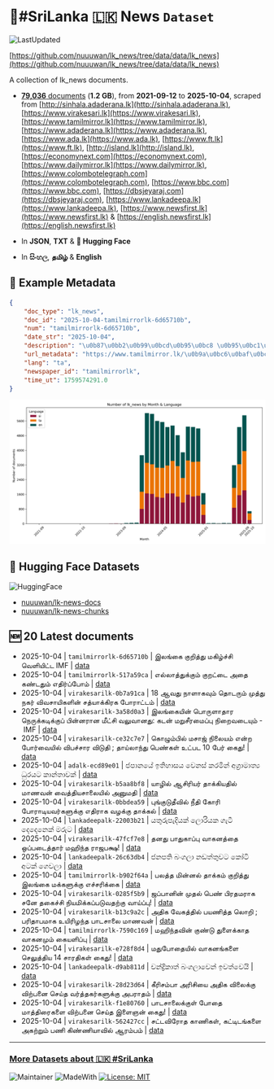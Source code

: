 # 📄#SriLanka 🇱🇰 News `Dataset`

![LastUpdated](https://img.shields.io/badge/last_updated-2025--10--04_16:38:48-green)

[https://github.com/nuuuwan/lk_news/tree/data/data/lk_news](https://github.com/nuuuwan/lk_news/tree/data/data/lk_news)

A collection of lk_news documents.

- [**79,036** documents](https://github.com/nuuuwan/lk_news/tree/data/data/lk_news) (**1.2 GB**), from **2021-09-12** to **2025-10-04**, scraped from [http://sinhala.adaderana.lk](http://sinhala.adaderana.lk), [https://www.virakesari.lk](https://www.virakesari.lk), [https://www.tamilmirror.lk](https://www.tamilmirror.lk), [https://www.adaderana.lk](https://www.adaderana.lk), [https://www.ada.lk](https://www.ada.lk), [https://www.ft.lk](https://www.ft.lk), [http://island.lk](http://island.lk), [https://economynext.com](https://economynext.com), [https://www.dailymirror.lk](https://www.dailymirror.lk), [https://www.colombotelegraph.com](https://www.colombotelegraph.com), [https://www.bbc.com](https://www.bbc.com), [https://dbsjeyaraj.com](https://dbsjeyaraj.com), [https://www.lankadeepa.lk](https://www.lankadeepa.lk), [https://www.newsfirst.lk](https://www.newsfirst.lk) & [https://english.newsfirst.lk](https://english.newsfirst.lk)

- In **JSON**, **TXT** & **🤗 Hugging Face**

- In **සිංහල**, **தமிழ்** & **English**

## 📝 Example Metadata

```json
{
    "doc_type": "lk_news",
    "doc_id": "2025-10-04-tamilmirrorlk-6d65710b",
    "num": "tamilmirrorlk-6d65710b",
    "date_str": "2025-10-04",
    "description": "\u0b87\u0bb2\u0b99\u0bcd\u0b95\u0bc8 \u0b95\u0bc1\u0bb1\u0bbf\u0ba4\u0bcd\u0ba4\u0bc1 \u0bae\u0b95\u0bbf\u0bb4\u0bcd\u0b9a\u0bcd\u0b9a\u0bbf \u0bb5\u0bc6\u0bb3\u0bbf\u0baf\u0bbf\u0b9f\u0bcd\u0b9f IMF",
    "url_metadata": "https://www.tamilmirror.lk/\u0b9a\u0bc6\u0baf\u0bcd\u0ba4\u0bbf\u0b95\u0bb3\u0bcd/\u0b87\u0bb2\u0b99\u0bcd\u0b95\u0bc8-\u0b95\u0bc1\u0bb1\u0bbf\u0ba4\u0bcd\u0ba4\u0bc1-\u0bae\u0b95\u0bbf\u0bb4\u0bcd\u0b9a\u0bcd\u0b9a\u0bbf-\u0bb5\u0bc6\u0bb3\u0bbf\u0baf\u0bbf\u0b9f\u0bcd\u0b9f-IMF/175-365707",
    "lang": "ta",
    "newspaper_id": "tamilmirrorlk",
    "time_ut": 1759574291.0
}
```

![Chart](https://raw.githubusercontent.com/nuuuwan/lk_news/refs/heads/data/data/lk_news/docs_by_month_and_lang.png)

## 🤗 Hugging Face Datasets

![HuggingFace](https://img.shields.io/badge/-HuggingFace-FDEE21?style=for-the-badge&logo=HuggingFace)

- [nuuuwan/lk-news-docs](https://huggingface.co/datasets/nuuuwan/lk-news-docs)
- [nuuuwan/lk-news-chunks](https://huggingface.co/datasets/nuuuwan/lk-news-chunks)

## 🆕 20 Latest documents

- 2025-10-04 | `tamilmirrorlk-6d65710b` | இலங்கை குறித்து மகிழ்ச்சி வெளியிட்ட IMF | [data](https://github.com/nuuuwan/lk_news/tree/data/data/lk_news/2020s/2025/2025-10-04-tamilmirrorlk-6d65710b)
- 2025-10-04 | `tamilmirrorlk-517a59ca` | எல்லாத்துக்கும் குறட்டை அதை கண்டதும் எதிர்ப்போம் | [data](https://github.com/nuuuwan/lk_news/tree/data/data/lk_news/2020s/2025/2025-10-04-tamilmirrorlk-517a59ca)
- 2025-10-04 | `virakesarilk-0b7a91ca` | 18 ஆவது நாளாகவும் தொடரும் முத்து நகர் விவசாயிகளின் சத்யாக்கிரக போராட்டம் | [data](https://github.com/nuuuwan/lk_news/tree/data/data/lk_news/2020s/2025/2025-10-04-virakesarilk-0b7a91ca)
- 2025-10-04 | `virakesarilk-3a58d0a3` | இலங்கையின் பொருளாதார நெருக்கடிக்குப் பின்னரான மீட்சி வலுவானது: கடன் மறுசீரமைப்பு நிறைவடையும் - IMF | [data](https://github.com/nuuuwan/lk_news/tree/data/data/lk_news/2020s/2025/2025-10-04-virakesarilk-3a58d0a3)
- 2025-10-04 | `virakesarilk-ce32c7e7` | கொழும்பில் மசாஜ் நிலையம் என்ற போர்வையில் விபச்சார விடுதி ; தாய்லாந்து பெண்கள் உட்பட 10 பேர் கைது! | [data](https://github.com/nuuuwan/lk_news/tree/data/data/lk_news/2020s/2025/2025-10-04-virakesarilk-ce32c7e7)
- 2025-10-04 | `adalk-ecd89e01` | ජපානයේ ඉතිහාසය වෙනස් කරමින් අග්‍රාමාත්‍ය ධුරයට කාන්තාවක් | [data](https://github.com/nuuuwan/lk_news/tree/data/data/lk_news/2020s/2025/2025-10-04-adalk-ecd89e01)
- 2025-10-04 | `virakesarilk-b5aa8bf8` | யாழில் ஆசிரியர் தாக்கியதில் மாணவன் வைத்தியசாலையில் அனுமதி | [data](https://github.com/nuuuwan/lk_news/tree/data/data/lk_news/2020s/2025/2025-10-04-virakesarilk-b5aa8bf8)
- 2025-10-04 | `virakesarilk-0bbdea59` | புங்குடுதீவில் நீதி கோரி போராடியவர்களுக்கு எதிராக வழக்கு தாக்கல் | [data](https://github.com/nuuuwan/lk_news/tree/data/data/lk_news/2020s/2025/2025-10-04-virakesarilk-0bbdea59)
- 2025-10-04 | `lankadeepalk-22003b21` | යතුරුපැදියක් ලොරියක ගැටී දෙදෙනෙක් මරුට | [data](https://github.com/nuuuwan/lk_news/tree/data/data/lk_news/2020s/2025/2025-10-04-lankadeepalk-22003b21)
- 2025-10-04 | `virakesarilk-47fcf7e8` | தனது பாதுகாப்பு வாகனத்தை ஒப்படைத்தார் மஹிந்த ராஜபக்ஷ! | [data](https://github.com/nuuuwan/lk_news/tree/data/data/lk_news/2020s/2025/2025-10-04-virakesarilk-47fcf7e8)
- 2025-10-04 | `lankadeepalk-26c63db4` | ජනපති බංගලා  නඩත්තුවට කෝටි අටක් ගෙවලා | [data](https://github.com/nuuuwan/lk_news/tree/data/data/lk_news/2020s/2025/2025-10-04-lankadeepalk-26c63db4)
- 2025-10-04 | `tamilmirrorlk-b902f64a` | பலத்த மின்னல் தாக்கம் குறித்து இலங்கை மக்களுக்கு எச்சரிக்கை | [data](https://github.com/nuuuwan/lk_news/tree/data/data/lk_news/2020s/2025/2025-10-04-tamilmirrorlk-b902f64a)
- 2025-10-04 | `virakesarilk-0285f5b9` | ஜப்பானின் முதல் பெண் பிரதமராக சனே தகைச்சி நியமிக்கப்படுவதற்கு வாய்ப்பு! | [data](https://github.com/nuuuwan/lk_news/tree/data/data/lk_news/2020s/2025/2025-10-04-virakesarilk-0285f5b9)
- 2025-10-04 | `virakesarilk-b13c9a2c` | அதிக வேகத்தில் பயணித்த லொறி ; பரிதாபமாக உயிரிழந்த பாடசாலை மாணவன் | [data](https://github.com/nuuuwan/lk_news/tree/data/data/lk_news/2020s/2025/2025-10-04-virakesarilk-b13c9a2c)
- 2025-10-04 | `tamilmirrorlk-7590c169` | மஹிந்தவின் குண்டு துளைக்காத வாகனமும் கையளிப்பு | [data](https://github.com/nuuuwan/lk_news/tree/data/data/lk_news/2020s/2025/2025-10-04-tamilmirrorlk-7590c169)
- 2025-10-04 | `virakesarilk-e728f8d4` | மதுபோதையில் வாகனங்களை செலுத்திய 14 சாரதிகள் கைது! | [data](https://github.com/nuuuwan/lk_news/tree/data/data/lk_news/2020s/2025/2025-10-04-virakesarilk-e728f8d4)
- 2025-10-04 | `lankadeepalk-d9ab811d` | චන්ද්‍රිකාත් බංගලාවෙන් ඉවත්වෙයි | [data](https://github.com/nuuuwan/lk_news/tree/data/data/lk_news/2020s/2025/2025-10-04-lankadeepalk-d9ab811d)
- 2025-10-04 | `virakesarilk-28d23d64` | கீரிசம்பா அரிசியை அதிக விலைக்கு விற்பனை செய்த  வர்த்தகர்களுக்கு  அபராதம் | [data](https://github.com/nuuuwan/lk_news/tree/data/data/lk_news/2020s/2025/2025-10-04-virakesarilk-28d23d64)
- 2025-10-04 | `virakesarilk-f1e80760` | பாடசாலைக்குள் போதை மாத்திரைகளை விற்பனை செய்த இளைஞன் கைது! | [data](https://github.com/nuuuwan/lk_news/tree/data/data/lk_news/2020s/2025/2025-10-04-virakesarilk-f1e80760)
- 2025-10-04 | `virakesarilk-562427cc` | சட்டவிரோத காணிகள்,  கட்டிடங்களை அகற்றும் பணி கிண்ணியாவில் ஆரம்பம் | [data](https://github.com/nuuuwan/lk_news/tree/data/data/lk_news/2020s/2025/2025-10-04-virakesarilk-562427cc)

---

### [More Datasets about 🇱🇰 #SriLanka](https://github.com/nuuuwan/lk_datasets)

![Maintainer](https://img.shields.io/badge/maintainer-nuuuwan-red)
![MadeWith](https://img.shields.io/badge/made_with-python-blue)
[![License: MIT](https://img.shields.io/badge/License-MIT-yellow.svg)](https://opensource.org/licenses/MIT)
